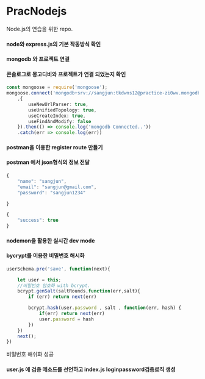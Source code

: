 # PracNodejs
Node.js의 연습을 위한 repo.


#### node와 express.js의 기본 작동방식 확인

#### mongodb 와 프로젝트 연결

#### 콘솔로그로 몽고디비와 프로젝트가 연결 되었는지 확인
```ts
const mongoose = require('mongoose');
mongoose.connect('mongodb+srv://sangjun:tkdwns12@practice-zi0wv.mongodb.net/practice?retryWrites=true&w=majority'
    ,{
        useNewUrlParser: true,
        useUnifiedTopology: true,
        useCreateIndex: true,
        useFindAndModify: false
    }).then(() => console.log('mongodb Connected..'))
    .catch(err => console.log(err))
```

#### postman을 이용한 register route 만들기

#### postman 에서 json형식의 정보 전달

```ts
{
    "name": "sangjun",
    "email": "sangjun@gmail.com",
    "password": "sangjun1234"

}

{
    "success": true
}
```

#### nodemon을 활용한 실시간 dev mode

#### bycrypt를 이용한 비밀번호 해시화

```ts
userSchema.pre('save', function(next){

    let user = this;
    //비밀번호 암호화 with bcrypt.
    bcrypt.genSalt(saltRounds,function(err,salt){
        if (err) return next(err)

        bcrypt.hash(user.password , salt , function(err, hash) {
            if(err) return next(err)
            user.password = hash
        })
    })
    next();
})

```

비밀번호 해쉬화 성공

#### user.js 에 검증 메소드를 선언하고 index.js loginpassword검증로직 생성